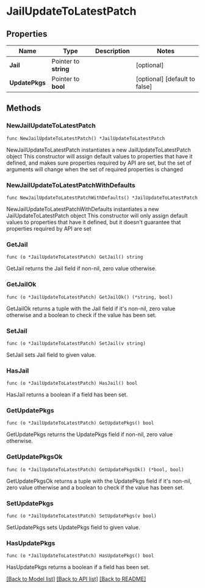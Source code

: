 # JailUpdateToLatestPatch

## Properties

Name | Type | Description | Notes
------------ | ------------- | ------------- | -------------
**Jail** | Pointer to **string** |  | [optional] 
**UpdatePkgs** | Pointer to **bool** |  | [optional] [default to false]

## Methods

### NewJailUpdateToLatestPatch

`func NewJailUpdateToLatestPatch() *JailUpdateToLatestPatch`

NewJailUpdateToLatestPatch instantiates a new JailUpdateToLatestPatch object
This constructor will assign default values to properties that have it defined,
and makes sure properties required by API are set, but the set of arguments
will change when the set of required properties is changed

### NewJailUpdateToLatestPatchWithDefaults

`func NewJailUpdateToLatestPatchWithDefaults() *JailUpdateToLatestPatch`

NewJailUpdateToLatestPatchWithDefaults instantiates a new JailUpdateToLatestPatch object
This constructor will only assign default values to properties that have it defined,
but it doesn't guarantee that properties required by API are set

### GetJail

`func (o *JailUpdateToLatestPatch) GetJail() string`

GetJail returns the Jail field if non-nil, zero value otherwise.

### GetJailOk

`func (o *JailUpdateToLatestPatch) GetJailOk() (*string, bool)`

GetJailOk returns a tuple with the Jail field if it's non-nil, zero value otherwise
and a boolean to check if the value has been set.

### SetJail

`func (o *JailUpdateToLatestPatch) SetJail(v string)`

SetJail sets Jail field to given value.

### HasJail

`func (o *JailUpdateToLatestPatch) HasJail() bool`

HasJail returns a boolean if a field has been set.

### GetUpdatePkgs

`func (o *JailUpdateToLatestPatch) GetUpdatePkgs() bool`

GetUpdatePkgs returns the UpdatePkgs field if non-nil, zero value otherwise.

### GetUpdatePkgsOk

`func (o *JailUpdateToLatestPatch) GetUpdatePkgsOk() (*bool, bool)`

GetUpdatePkgsOk returns a tuple with the UpdatePkgs field if it's non-nil, zero value otherwise
and a boolean to check if the value has been set.

### SetUpdatePkgs

`func (o *JailUpdateToLatestPatch) SetUpdatePkgs(v bool)`

SetUpdatePkgs sets UpdatePkgs field to given value.

### HasUpdatePkgs

`func (o *JailUpdateToLatestPatch) HasUpdatePkgs() bool`

HasUpdatePkgs returns a boolean if a field has been set.


[[Back to Model list]](../README.md#documentation-for-models) [[Back to API list]](../README.md#documentation-for-api-endpoints) [[Back to README]](../README.md)


